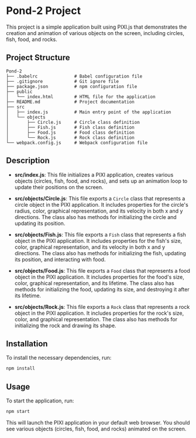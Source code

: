 # Pond-2 Project

This project is a simple application built using PIXI.js that demonstrates the creation and animation of various objects on the screen, including circles, fish, food, and rocks.

## Project Structure

```
Pond-2
├── .babelrc              # Babel configuration file
├── .gitignore            # Git ignore file
├── package.json          # npm configuration file
├── public
│   └── index.html        # HTML file for the application
├── README.md             # Project documentation
├── src
│   ├── index.js          # Main entry point of the application
│   └── objects
│       ├── Circle.js     # Circle class definition
│       ├── Fish.js       # Fish class definition
│       ├── Food.js       # Food class definition
│       └── Rock.js       # Rock class definition
└── webpack.config.js     # Webpack configuration file
```

## Description

- **src/index.js**: This file initializes a PIXI application, creates various objects (circles, fish, food, and rocks), and sets up an animation loop to update their positions on the screen.

- **src/objects/Circle.js**: This file exports a `Circle` class that represents a circle object in the PIXI application. It includes properties for the circle's radius, color, graphical representation, and its velocity in both x and y directions. The class also has methods for initializing the circle and updating its position.

- **src/objects/Fish.js**: This file exports a `Fish` class that represents a fish object in the PIXI application. It includes properties for the fish's size, color, graphical representation, and its velocity in both x and y directions. The class also has methods for initializing the fish, updating its position, and interacting with food.

- **src/objects/Food.js**: This file exports a `Food` class that represents a food object in the PIXI application. It includes properties for the food's size, color, graphical representation, and its lifetime. The class also has methods for initializing the food, updating its size, and destroying it after its lifetime.

- **src/objects/Rock.js**: This file exports a `Rock` class that represents a rock object in the PIXI application. It includes properties for the rock's size, color, and graphical representation. The class also has methods for initializing the rock and drawing its shape.

## Installation

To install the necessary dependencies, run:

```sh
npm install
```

## Usage

To start the application, run:

```sh
npm start
```

This will launch the PIXI application in your default web browser. You should see various objects (circles, fish, food, and rocks) animated on the screen.
